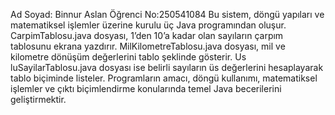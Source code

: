 Ad Soyad: Binnur Aslan
Öğrenci No:250541084
Bu sistem, döngü yapıları ve matematiksel işlemler üzerine kurulu üç Java programından oluşur.
CarpimTablosu.java dosyası, 1’den 10’a kadar olan sayıların çarpım tablosunu ekrana yazdırır.
MilKilometreTablosu.java dosyası, mil ve kilometre dönüşüm değerlerini tablo şeklinde gösterir.
Us luSayilarTablosu.java dosyası ise belirli sayıların üs değerlerini hesaplayarak tablo biçiminde listeler.
Programların amacı, döngü kullanımı, matematiksel işlemler ve çıktı biçimlendirme konularında temel Java becerilerini geliştirmektir.
